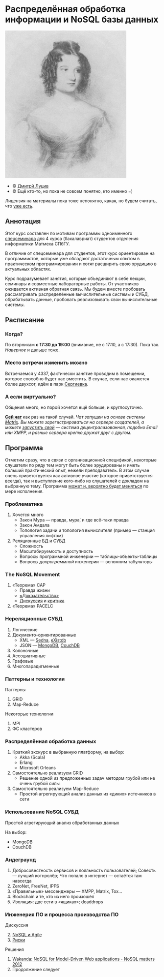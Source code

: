 # Распределённая обработка информации и NoSQL базы данных

[![Ada Lovelace](resources/Ada-18-396x480.jpg)](https://en.wikipedia.org/wiki/Ada_Lovelace)

<!-- © [Высшая инженерная школа «Авалон»](http://www.avalon.ru/) \ -->
<!-- © [ООО «Ланит-Терком»](http://lanit-tercom.com/) \ -->
<!-- © [ФГАОУ ВО СПбПУ](http://spbstu.ru/) \ -->

* © [Дмитрй Луцив](http://dluciv.name/)
* © Ещё кто-то, но пока не совсем понятно, кто именно =)

Лицензия на материалы пока тоже непонятно, какая, но будем считать, что [уже есть](LICENSE.md).

## Аннотация

Этот курс составлен по мотивам программы одноименного [спецсеминара](http://edu.dluciv.name/Home/distrinfproc) для 4 курса (бакалавриат) студентов отделения информатики Матмеха СПбГУ.

В отличие от спецсеминара для студентов, этот курс ориентирован на программистов, которые уже обладают достаточным опытом в практическом программировании и хотят расширить свою эрудицию в актуальных областях.

Курс подразумевает занятия, которые объединяют в себе лекции, семинары и совместные лабораторные работы. От участников ожидается активная обратная связь. Мы будем вместе пробовать рассматривать распределённые вычислительные системы и СУБД, обрабатывать данные, пробовать реализовывать свои вычислительные системы.

## Расписание

### Когда?
По вторникам **с 17:30 до 19:00** (внимание, не с 17:10, а с 17:30). Пока так. *Наверное* и дальше тоже.

### Место встречи изменить можно
Встречаемся у 4337, фактически занятие проводим в помещении, которое способно будет нас вместить. В случае, если нас окажется более двухсот, идём в парк [Сергиевка](https://ru.wikipedia.org/wiki/%D0%A1%D0%B5%D1%80%D0%B3%D0%B8%D0%B5%D0%B2%D0%BA%D0%B0_(%D0%B4%D0%B2%D0%BE%D1%80%D1%86%D0%BE%D0%B2%D0%BE-%D0%BF%D0%B0%D1%80%D0%BA%D0%BE%D0%B2%D1%8B%D0%B9_%D0%B0%D0%BD%D1%81%D0%B0%D0%BC%D0%B1%D0%BB%D1%8C)).

### А если виртуально?
Общения много, но порой хочется ещё больше, и круглосуточно.

[**Сей чат**](https://riot.im/app/#/room/#lt-nosql:matrix.org) как раз на такой случай. *Чат запущен на основе системы [Matrix](http://matrix.org/). Вы можете зарегистрироваться на сервере создателей, а можете [запустить свой](https://github.com/matrix-org/synapse/blob/master/README.rst) — система децентрализованная, подобно Email или XMPP, и разные сервера крепко дружат друг с другом.*

## Программа

Отметим сразу, что в связи с организационной спецификой, некоторые слушатели по ряду тем могут быть более эрудированы и иметь больший практический опыт, нежели преподаватель. В этом случае очень приветствуется как активное участие (которое приветствуется всегда), так и выступление кого-либо из слушателей с докладом на выбранную тему.
Программа [может и, вероятно будет меняться](https://en.wikipedia.org/wiki/Self-modifying_code) по мере исполнения.

### Проблематика
1. Хочется много
    * Закон Мура — правда, мура́, и где всё-таки правда
    * Закон Амдала
    * Топология задачи и топология вычислителя (пример — станция управления лифтом)
2. Реляционные БД и СУБД
    * Сложность
    * Масштабируемость и доступность
    * Вопросы программной инженерии — таблицы-объекты-таблицы
    * Вопросы *допрограммной* инженерии — вспомним табуляторы

### The NoSQL Movement
1. «Теорема» CAP
    * Правда жизни
    * [«Доказательство»](http://mwhittaker.github.io/2014/08/16/illustrated-proof-cap-theorem/)
    * [Дискуссия](http://citforum.ru/gazeta/154/) и [критика](https://arxiv.org/abs/1509.05393)
2. «Теорема» PACELC

### Нереляционные СУБД
1. Логические
2. Документо-ориентированные
    * XML — [Sedna](http://sedna.org/), [eXistdb](http://exist-db.org/exist/apps/homepage/index.html)
    * JSON — [MongoDB](https://www.mongodb.com/), [CouchDB](http://couchdb.apache.org/)
3. Колоночные
4. Ассоциативные
5. Графовые
6. Многопарадигменные

### Паттерны и технологии
Паттерны

1. GRID
2. Map-Reduce

Некоторые технологии

1. MPI
2. ФС кластеров

### Распределённая обработка данных
1. Краткий экскурс в выбранную платформу, на выбор:
    * Akka (Scala)
    * Erlang
    * Microsoft Orleans
2. Самостоятельно реализуем GRID
    * Решение одной из предложенных задач методом грубой или не очень грубой силы
3. Самостоятельно реализуем Map-Reduce
    * Простой агрегирующий анализ данных из «диких» источников в сети

### Использование NoSQL СУБД
Простой агрегирующий анализ обработанных данных

На выбор:

* MongoDB 
* CouchDB

### Андеграунд
1. Добросовестность сервисов и лояльность пользователей; Совесть — лучший котнролёр; Что попало в интернет — остаётся там навсегда
2. ZeroNet, FreeNet, IPFS
3. «Правильные» мессенджеры — XMPP, Matrix, Tox...
4. Blockchain и те, кто из него произошёл
5. Изоляция: две сети в «ящиках»; deaddrops

### Инженерия ПО и процесса производства ПО
Дискуссия

2. [NoSQL и Agile](https://www.mongodb.com/agile-development)
3. [Риски](https://jaxenter.com/nosql-vs-postgres-121967.html)

Решения

1. [Wakanda: NoSQL for Model-Driven Web applications - NoSQL matters 2012](http://www.slideshare.net/alexandre_morgaut/wakanda-nosql-for-modeldriven-web-applications)
2. Продолжение следует

